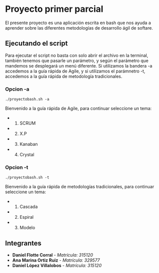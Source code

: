# Proyecto primer parcial

El presente proyecto es una aplicación escrita en bash que nos ayuda a aprender sobre las diferentes metodologías de desarrollo ágil de softare.

## Ejecutando el script

Para ejecutar el script no basta con solo abrir el archivo en la terminal, también tenemos que pasarle un parámetro, y según el parámetro que mandemos se desplegará un menú diferente. Si utilizamos la bandera -a accedemos a la guía rápida de Agile, y si utilizamos el parámnetro -t, accedemos a la guía rápida de metodología tradicionales.

### Opcion -a

```
./proyectobash.sh -a
```

Bienvenido a la guía rápida de Agile, para continuar seleccione un tema:

* 1. SCRUM
* 2. X.P
* 3. Kanaban
* 4. Crystal

### Opcion -t

```
./proyectobash.sh -t
```

Bienvenido a la guía rápida de metodologías tradicionales, para continuar seleccione un tema:

* 1. Cascada
* 2. Espiral
* 3. Modelo 

## Integrantes

* **Daniel Flotte Corral** - *Matrícula: 315120*
* **Ana Marina Ortiz Ruiz** - *Matrícula: 329577*
* **Daniel López Villalobos** - *Matrícula: 315120*